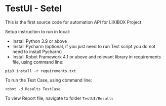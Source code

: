 # TestUI - Setel

This is the first source code for automation API for LIXIBOX Project

Setup instruction to run in local:

- Install Python 3.9 or above
- Install Pycharm (optional, if you just need to run Test script you do not need to install Pycharm)
- Install Robot Framework 4.1 or above and relevant library in requirements file, using command line:

```
pip3 install -r requirements.txt
```

To run the Test Case, using command line:

```
robot -d Results TestCase
```
To view Report file, navigate to folder `TestUI/Results`
